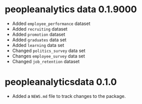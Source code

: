 # peopleanalytics data 0.1.9000

* Added `employee_performance` dataset
* Added `recruiting` dataset
* Added `promotion` dataset
* Added `graduates` data set
* Added `learning` data set
* Changed `politics_survey` data set
* Changes `employee_survey` data set
* Changed `job_retention` dataset

# peopleanalyticsdata 0.1.0

* Added a `NEWS.md` file to track changes to the package.
